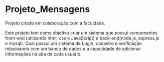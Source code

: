 # Projeto_Mensagens
Projeto criado em colaboração com a faculdade.


Este projeto tem como objetivo criar um sistema que possui componentes front-end (utlizando html, css e JavaScript)
e back-end(node.js, express.js e mysql). Qual possui um sistema de Login, cadastro e verificação relacioando com um 
banco de dados e a capacidade de adicionar informações na aba de cada usuário.

